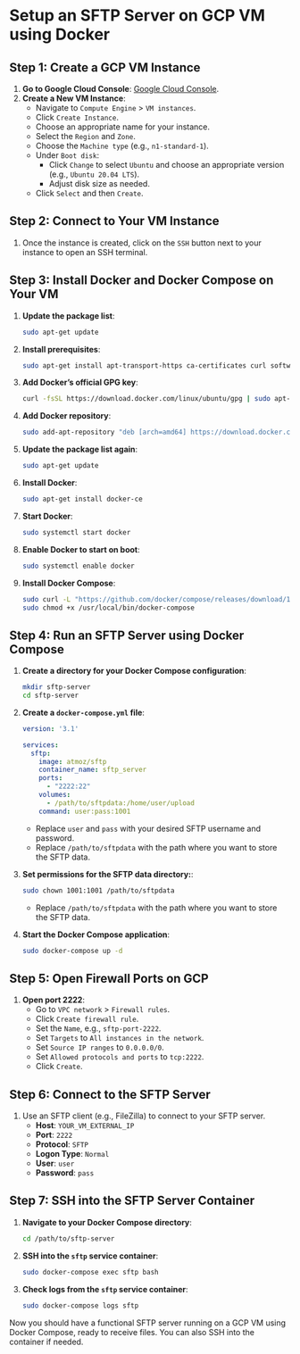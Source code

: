 
# Setup an SFTP Server on GCP VM using Docker

## Step 1: Create a GCP VM Instance

1. **Go to Google Cloud Console**: [Google Cloud Console](https://console.cloud.google.com/).
2. **Create a New VM Instance**:
   - Navigate to `Compute Engine` > `VM instances`.
   - Click `Create Instance`.
   - Choose an appropriate name for your instance.
   - Select the `Region` and `Zone`.
   - Choose the `Machine type` (e.g., `n1-standard-1`).
   - Under `Boot disk`:
     - Click `Change` to select `Ubuntu` and choose an appropriate version (e.g., `Ubuntu 20.04 LTS`).
     - Adjust disk size as needed.
   - Click `Select` and then `Create`.

## Step 2: Connect to Your VM Instance

1. Once the instance is created, click on the `SSH` button next to your instance to open an SSH terminal.

## Step 3: Install Docker and Docker Compose on Your VM

1. **Update the package list**:
   ```bash
   sudo apt-get update
   ```

2. **Install prerequisites**:
   ```bash
   sudo apt-get install apt-transport-https ca-certificates curl software-properties-common
   ```

3. **Add Docker’s official GPG key**:
   ```bash
   curl -fsSL https://download.docker.com/linux/ubuntu/gpg | sudo apt-key add -
   ```

4. **Add Docker repository**:
   ```bash
   sudo add-apt-repository "deb [arch=amd64] https://download.docker.com/linux/ubuntu $(lsb_release -cs) stable"
   ```

5. **Update the package list again**:
   ```bash
   sudo apt-get update
   ```

6. **Install Docker**:
   ```bash
   sudo apt-get install docker-ce
   ```

7. **Start Docker**:
   ```bash
   sudo systemctl start docker
   ```

8. **Enable Docker to start on boot**:
   ```bash
   sudo systemctl enable docker
   ```

9. **Install Docker Compose**:
   ```bash
   sudo curl -L "https://github.com/docker/compose/releases/download/1.29.2/docker-compose-$(uname -s)-$(uname -m)" -o /usr/local/bin/docker-compose
   sudo chmod +x /usr/local/bin/docker-compose
   ```

## Step 4: Run an SFTP Server using Docker Compose

1. **Create a directory for your Docker Compose configuration**:
   ```bash
   mkdir sftp-server
   cd sftp-server
   ```

2. **Create a `docker-compose.yml` file**:
   ```yaml
   version: '3.1'

   services:
     sftp:
       image: atmoz/sftp
       container_name: sftp_server
       ports:
         - "2222:22"
       volumes:
         - /path/to/sftpdata:/home/user/upload
       command: user:pass:1001
   ```

   - Replace `user` and `pass` with your desired SFTP username and password.
   - Replace `/path/to/sftpdata` with the path where you want to store the SFTP data.

3. **Set permissions for the SFTP data directory:**:
   ```bash
   sudo chown 1001:1001 /path/to/sftpdata
   ```
   - Replace `/path/to/sftpdata` with the path where you want to store the SFTP data.

4. **Start the Docker Compose application**:
   ```bash
   sudo docker-compose up -d
   ```

## Step 5: Open Firewall Ports on GCP

1. **Open port 2222**:
   - Go to `VPC network` > `Firewall rules`.
   - Click `Create firewall rule`.
   - Set the `Name`, e.g., `sftp-port-2222`.
   - Set `Targets` to `All instances in the network`.
   - Set `Source IP ranges` to `0.0.0.0/0`.
   - Set `Allowed protocols and ports` to `tcp:2222`.
   - Click `Create`.

## Step 6: Connect to the SFTP Server

1. Use an SFTP client (e.g., FileZilla) to connect to your SFTP server.
   - **Host**: `YOUR_VM_EXTERNAL_IP`
   - **Port**: `2222`
   - **Protocol**: `SFTP`
   - **Logon Type**: `Normal`
   - **User**: `user`
   - **Password**: `pass`

## Step 7: SSH into the SFTP Server Container

1. **Navigate to your Docker Compose directory**:
   ```bash
   cd /path/to/sftp-server
   ```

2. **SSH into the `sftp` service container**:
   ```bash
   sudo docker-compose exec sftp bash
   ```
3. **Check logs from the `sftp` service container**:
   ```bash
   sudo docker-compose logs sftp
   ```


Now you should have a functional SFTP server running on a GCP VM using Docker Compose, ready to receive files. You can also SSH into the container if needed.
